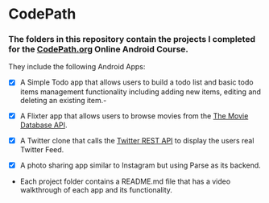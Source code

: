 # CodePath 

### The folders in this repository contain the projects I completed for the [CodePath.org](https://codepath.org/) Online Android Course. 

They include the following Android Apps:

- [x] A Simple Todo app that allows users to build a todo list and basic todo items management functionality including adding new items, editing and deleting an existing item.-

- [x] A Flixter app that allows users to browse movies from the [The Movie Database API](http://docs.themoviedb.apiary.io/#). 

- [x] A Twitter clone that calls the [Twitter REST API](https://dev.twitter.com/rest/public) to display the users real Twitter Feed. 

- [x] A photo sharing app similar to Instagram but using Parse as its backend.


- Each project folder contains a README.md file that has a video walkthrough of each app and its functionality. 
